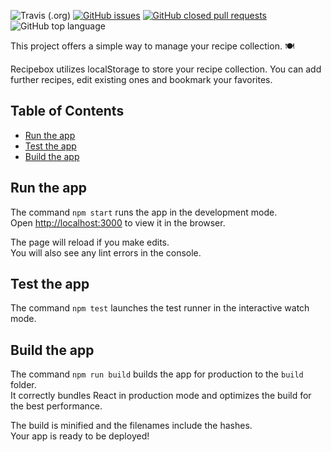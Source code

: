 ![Travis (.org)](https://img.shields.io/travis/knochenmark/recipebox.svg)
[![GitHub issues](https://img.shields.io/github/issues/badges/shields.svg)](https://github.com/Knochenmark/recipebox/issues)
[![GitHub closed pull requests](https://img.shields.io/github/issues-pr-closed/cdnjs/cdnjs.svg)](https://github.com/Knochenmark/recipebox/pulls)
![GitHub top language](https://img.shields.io/github/languages/top/badges/shields.svg)


This project offers a simple way to manage your recipe collection. :plate_with_cutlery:

Recipebox utilizes localStorage to store your recipe collection. You can add further recipes, edit existing ones and bookmark your favorites.

## Table of Contents

- [Run the app](#run-the-app)
- [Test the app](#test-the-app)
- [Build the app](#build-the-app)

## Run the app

The command `npm start` runs the app in the development mode.<br>
Open [http://localhost:3000](http://localhost:3000) to view it in the browser.

The page will reload if you make edits.<br>
You will also see any lint errors in the console.

## Test the app

The command `npm test` launches the test runner in the interactive watch mode.<br>

## Build the app

The command `npm run build` builds the app for production to the `build` folder.<br>
It correctly bundles React in production mode and optimizes the build for the best performance.

The build is minified and the filenames include the hashes.<br>
Your app is ready to be deployed!
